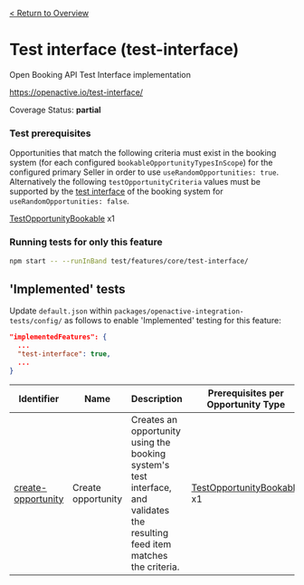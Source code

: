 [< Return to Overview](../../README.md)
# Test interface (test-interface)

Open Booking API Test Interface implementation


https://openactive.io/test-interface/

Coverage Status: **partial**
### Test prerequisites
Opportunities that match the following criteria must exist in the booking system (for each configured `bookableOpportunityTypesInScope`) for the configured primary Seller in order to use `useRandomOpportunities: true`. Alternatively the following `testOpportunityCriteria` values must be supported by the [test interface](https://openactive.io/test-interface/) of the booking system for `useRandomOpportunities: false`.

[TestOpportunityBookable](https://openactive.io/test-interface#TestOpportunityBookable) x1


### Running tests for only this feature

```bash
npm start -- --runInBand test/features/core/test-interface/
```



## 'Implemented' tests

Update `default.json` within `packages/openactive-integration-tests/config/` as follows to enable 'Implemented' testing for this feature:

```json
"implementedFeatures": {
  ...
  "test-interface": true,
  ...
}
```

| Identifier | Name | Description | Prerequisites per Opportunity Type |
|------------|------|-------------|---------------|
| [create-opportunity](./implemented/create-opportunity-test.js) | Create opportunity | Creates an opportunity using the booking system's test interface, and validates the resulting feed item matches the criteria. | [TestOpportunityBookable](https://openactive.io/test-interface#TestOpportunityBookable) x1 |


